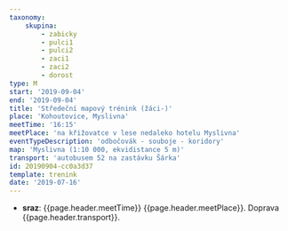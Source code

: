 ```yaml
---
taxonomy:
    skupina:
        - zabicky
        - pulci1
        - pulci2
        - zaci1
        - zaci2
        - dorost
type: M
start: '2019-09-04'
end: '2019-09-04'
title: 'Středeční mapový trénink (žáci-)'
place: 'Kohoutovice, Myslivna'
meetTime: '16:15'
meetPlace: 'na křižovatce v lese nedaleko hotelu Myslivna'
eventTypeDescription: 'odbočovák - souboje - koridory'
map: 'Myslivna (1:10 000, ekvidistance 5 m)'
transport: 'autobusem 52 na zastávku Šárka'
id: 20190904-cc0a3d37
template: trenink
date: '2019-07-16'
---
```

* **sraz**: {{page.header.meetTime}} {{page.header.meetPlace}}. Doprava {{page.header.transport}}.
